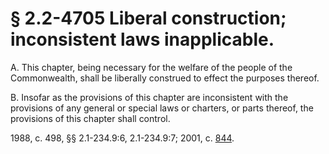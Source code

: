 # § 2.2-4705 Liberal construction; inconsistent laws inapplicable.

<p>A. This chapter, being necessary for the welfare of the people of the Commonwealth, shall be liberally construed to effect the purposes thereof.</p><p>B. Insofar as the provisions of this chapter are inconsistent with the provisions of any general or special laws or charters, or parts thereof, the provisions of this chapter shall control.</p><p>1988, c. 498, §§ 2.1-234.9:6, 2.1-234.9:7; 2001, c. <a href='http://lis.virginia.gov/cgi-bin/legp604.exe?011+ful+CHAP0844'>844</a>.</p>